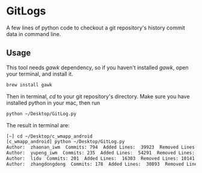 # GitLogs

A few lines of python code to checkout a git repository's history commit data in command line.

## Usage

This tool needs *gawk* dependency, so if you haven't installed *gawk*, open your terminal, and install it.  

```bash
brew install gawk
```

Then in terminal, *cd* to your git repository's directory. Make sure you have installed python in your mac, then run  

```bash
python ~/Desktop/GitLog.py
```

The result in terminal are: 

```bash
[~] cd ~/Desktop/c_wmapp_android                                                                           
[c_wmapp_android] python ~/Desktop/GitLog.py                                                       develop 
Author:  zhaonan_iwm  Commits: 794  Added Lines:  39923  Removed Lines: 17977
Author:  yupeng_iwm  Commits: 235  Added Lines:  54291  Removed Lines: 52645
Author:  lidu  Commits: 201  Added Lines:  16303  Removed Lines: 10141
Author:  zhangdongdong  Commits: 178  Added Lines:  30893  Removed Lines: 10479
```


